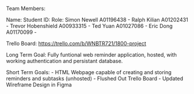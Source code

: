 Team Members:

Name:               Student ID:     Role:
Simon Newell        A01196438       -
Ralph Kilian        A01202431       -
Trevor Hobenshield  A00933315       -
Ted Yuan            A01027086       -
Eric Dong           A01170099       -

Trello Board:   https://trello.com/b/WNBTR721/1800-project

Long Term Goal:     Fully funtional web reminder application, hosted, with working authentication and persistant database.

Short Term Goals:
    - HTML Webpage capable of creating and storing reminders and subtasks (unhosted)
    - Flushed Out Trello Board
    - Updated Wireframe Design in Figma
